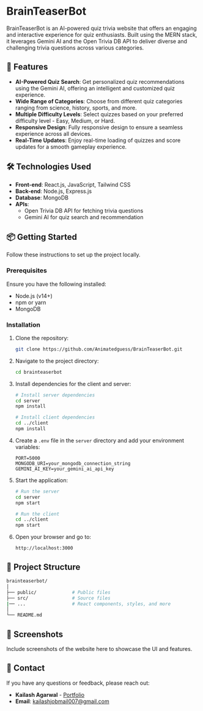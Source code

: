 # BrainTeaserBot

BrainTeaserBot is an AI-powered quiz trivia website that offers an engaging and interactive experience for quiz enthusiasts. Built using the MERN stack, it leverages Gemini AI and the Open Trivia DB API to deliver diverse and challenging trivia questions across various categories. 

## 🚀 Features

- **AI-Powered Quiz Search**: Get personalized quiz recommendations using the Gemini AI, offering an intelligent and customized quiz experience.
- **Wide Range of Categories**: Choose from different quiz categories ranging from science, history, sports, and more.
- **Multiple Difficulty Levels**: Select quizzes based on your preferred difficulty level - Easy, Medium, or Hard.
- **Responsive Design**: Fully responsive design to ensure a seamless experience across all devices.
- **Real-Time Updates**: Enjoy real-time loading of quizzes and score updates for a smooth gameplay experience.

## 🛠️ Technologies Used

- **Front-end**: React.js, JavaScript, Tailwind CSS
- **Back-end**: Node.js, Express.js
- **Database**: MongoDB
- **APIs**: 
  - Open Trivia DB API for fetching trivia questions
  - Gemini AI for quiz search and recommendation

## 📦 Getting Started

Follow these instructions to set up the project locally.

### Prerequisites

Ensure you have the following installed:

- Node.js (v14+)
- npm or yarn
- MongoDB

### Installation

1. Clone the repository:

   ```bash
   git clone https://github.com/Animatedguess/BrainTeaserBot.git
   ```

2. Navigate to the project directory:

   ```bash
   cd brainteaserbot
   ```

3. Install dependencies for the client and server:

   ```bash
   # Install server dependencies
   cd server
   npm install

   # Install client dependencies
   cd ../client
   npm install
   ```

4. Create a `.env` file in the `server` directory and add your environment variables:

   ```env
   PORT=5000
   MONGODB_URI=your_mongodb_connection_string
   GEMINI_AI_KEY=your_gemini_ai_api_key
   ```

5. Start the application:

   ```bash
   # Run the server
   cd server
   npm start

   # Run the client
   cd ../client
   npm start
   ```

6. Open your browser and go to:

   ```
   http://localhost:3000
   ```

## 📂 Project Structure

```bash
brainteaserbot/
│
├── public/             # Public files
├── src/                # Source files   
|── ...                 # React components, styles, and more  
│
└── README.md
```

## 🎨 Screenshots

Include screenshots of the website here to showcase the UI and features.


## 📧 Contact

If you have any questions or feedback, please reach out:

- **Kailash Agarwal** - [Portfolio](https://kailash-agarwal-portfolio.netlify.app/)
- **Email**: kailashjobmail007@gmail.com
